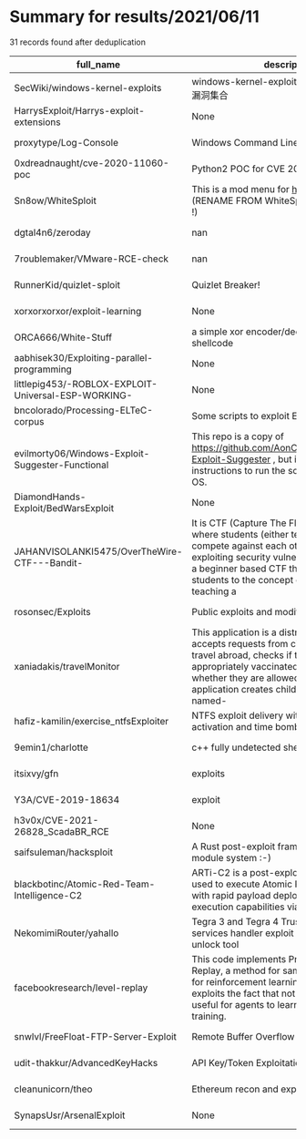 
# Summary for results/2021/06/11
    
31 records found after deduplication

| full_name | description | html_url | matched_list | matched_count | pushed_at | size | stargazers_count | language | forks_count |
|-----------------------------------------------------|------------------------------------------------------------------------------------------------------------------------------------------------------------------------------------------------------------------------------------------------------------------|------------------------------------------------------------------------|-----------------------|-----------------|---------------------------|--------|--------------------|------------------|---------------|
| SecWiki/windows-kernel-exploits | windows-kernel-exploits Windows平台提权漏洞集合 | https://github.com/SecWiki/windows-kernel-exploits | ['exploit'] | 1 | 2021-06-11 23:29:15+00:00 | 244415 | 5647 | C | 2454 |
| HarrysExploit/Harrys-exploit-extensions | None | https://github.com/HarrysExploit/Harrys-exploit-extensions | ['exploit'] | 1 | 2021-06-11 02:27:15+00:00 | 5 | 0 | Batchfile | 0 |
| proxytype/Log-Console | Windows Command Line Log Injection | https://github.com/proxytype/Log-Console | ['command injection'] | 1 | 2021-06-11 19:42:51+00:00 | 30 | 0 | C++ | 0 |
| 0xdreadnaught/cve-2020-11060-poc | Python2 POC for CVE 2020-11060 | https://github.com/0xdreadnaught/cve-2020-11060-poc | ['cve poc', 'cve-2'] | 2 | 2021-06-11 15:13:55+00:00 | 8 | 1 | Python | 0 |
| Sn8ow/WhiteSploit | This is a mod menu for https://krunker.io/ (RENAME FROM WhiteSploit to Sigma Sploit !) | https://github.com/Sn8ow/WhiteSploit | ['sploit'] | 1 | 2021-06-11 17:23:45+00:00 | 116 | 2 | | 1 |
| dgtal4n6/zeroday | nan | https://github.com/dgtal4n6/zeroday | ['zeroday'] | 1 | 2021-06-11 10:23:05+00:00 | 82 | 0 | nan | 0 |
| 7roublemaker/VMware-RCE-check | nan | https://github.com/7roublemaker/VMware-RCE-check | ['rce'] | 1 | 2021-06-11 08:23:39+00:00 | 3 | 0 | Python | 0 |
| RunnerKid/quizlet-sploit | Quizlet Breaker! | https://github.com/RunnerKid/quizlet-sploit | ['sploit'] | 1 | 2021-06-11 08:38:48+00:00 | 25 | 0 | JavaScript | 0 |
| xorxorxorxor/exploit-learning | None | https://github.com/xorxorxorxor/exploit-learning | ['exploit'] | 1 | 2021-06-11 08:01:57+00:00 | 4 | 0 | HTML | 0 |
| ORCA666/White-Stuff | a simple xor encoder/decoder for your shellcode | https://github.com/ORCA666/White-Stuff | ['shellcode'] | 1 | 2021-06-11 06:58:15+00:00 | 9 | 11 | C | 3 |
| aabhisek30/Exploiting-parallel-programming | None | https://github.com/aabhisek30/Exploiting-parallel-programming | ['exploit'] | 1 | 2021-06-11 03:45:24+00:00 | 13 | 1 | Jupyter Notebook | 0 |
| littlepig453/-ROBLOX-EXPLOIT-Universal-ESP-WORKING- | None | https://github.com/littlepig453/-ROBLOX-EXPLOIT-Universal-ESP-WORKING- | ['exploit'] | 1 | 2021-06-11 00:35:22+00:00 | 1 | 0 | Lua | 0 |
| bncolorado/Processing-ELTeC-corpus | Some scripts to exploit ELTeC corpus | https://github.com/bncolorado/Processing-ELTeC-corpus | ['exploit'] | 1 | 2021-06-11 10:20:13+00:00 | 3320 | 0 | Jupyter Notebook | 0 |
| evilmorty06/Windows-Exploit-Suggester-Functional | This repo is a copy of https://github.com/AonCyberLabs/Windows-Exploit-Suggester , but i include some instructions to run the script in parrot 2020 OS. | https://github.com/evilmorty06/Windows-Exploit-Suggester-Functional | ['exploit'] | 1 | 2021-06-11 01:19:45+00:00 | 28 | 0 | Python | 0 |
| DiamondHands-Exploit/BedWarsExploit | None | https://github.com/DiamondHands-Exploit/BedWarsExploit | ['exploit'] | 1 | 2021-06-11 01:23:58+00:00 | 948 | 0 | Lua | 1 |
| JAHANVISOLANKI5475/OverTheWire-CTF---Bandit- | It is CTF (Capture The Flag) based wargame where students (either teams or solo), compete against each other for points by exploiting security vulnerabilities. The NCL is a beginner based CTF that introduces students to the concept of CTF, while teaching a | https://github.com/JAHANVISOLANKI5475/OverTheWire-CTF---Bandit- | ['exploit'] | 1 | 2021-06-11 17:20:04+00:00 | 13 | 0 | | 0 |
| rosonsec/Exploits | Public exploits and modifications | https://github.com/rosonsec/Exploits | ['exploit'] | 1 | 2021-06-11 08:46:57+00:00 | 10036 | 0 | Python | 1 |
| xaniadakis/travelMonitor | This application is a distributed tool that accepts requests from citizens who want to travel abroad, checks if they have been appropriately vaccinated and decides whether they are allowed to travel. The application creates child processes, exploits named- | https://github.com/xaniadakis/travelMonitor | ['exploit'] | 1 | 2021-06-11 07:11:43+00:00 | 64 | 0 | C | 0 |
| hafiz-kamilin/exercise_ntfsExploiter | NTFS exploit delivery with randomized activation and time bomb. | https://github.com/hafiz-kamilin/exercise_ntfsExploiter | ['exploit'] | 1 | 2021-06-11 05:35:51+00:00 | 77 | 0 | Python | 0 |
| 9emin1/charlotte | c++ fully undetected shellcode launcher ;) | https://github.com/9emin1/charlotte | ['shellcode'] | 1 | 2021-06-11 04:44:18+00:00 | 5159 | 675 | Python | 150 |
| itsixvy/gfn | exploits | https://github.com/itsixvy/gfn | ['exploit'] | 1 | 2021-06-11 05:11:29+00:00 | 40953 | 0 | Batchfile | 0 |
| Y3A/CVE-2019-18634 | exploit | https://github.com/Y3A/CVE-2019-18634 | ['cve-2', 'exploit'] | 2 | 2021-06-11 07:30:20+00:00 | 3 | 0 | Python | 1 |
| h3v0x/CVE-2021-26828_ScadaBR_RCE | None | https://github.com/h3v0x/CVE-2021-26828_ScadaBR_RCE | ['cve-2', 'rce'] | 2 | 2021-06-11 03:53:22+00:00 | 122 | 3 | Python | 0 |
| saifsuleman/hacksploit | A Rust post-exploit framework with a built-in module system :-) | https://github.com/saifsuleman/hacksploit | ['exploit'] | 1 | 2021-06-11 15:35:59+00:00 | 65 | 0 | Python | 0 |
| blackbotinc/Atomic-Red-Team-Intelligence-C2 | ARTi-C2 is a post-exploitation framework used to execute Atomic Red Team test cases with rapid payload deployment and execution capabilities via .NET's DLR. | https://github.com/blackbotinc/Atomic-Red-Team-Intelligence-C2 | ['exploit'] | 1 | 2021-06-11 18:22:50+00:00 | 16602 | 120 | Python | 14 |
| NekomimiRouter/yahallo | Tegra 3 and Tegra 4 TrustZone UEFI variable services handler exploit and Secure Boot unlock tool | https://github.com/NekomimiRouter/yahallo | ['exploit'] | 1 | 2021-06-11 16:22:55+00:00 | 60 | 62 | C | 5 |
| facebookresearch/level-replay | This code implements Prioritized Level Replay, a method for sampling training levels for reinforcement learning agents that exploits the fact that not all levels are equally useful for agents to learn from during training. | https://github.com/facebookresearch/level-replay | ['exploit'] | 1 | 2021-06-11 01:47:58+00:00 | 1168 | 39 | Python | 6 |
| snwlvl/FreeFloat-FTP-Server-Exploit | Remote Buffer Overflow | https://github.com/snwlvl/FreeFloat-FTP-Server-Exploit | ['exploit'] | 1 | 2021-06-11 19:37:59+00:00 | 8 | 1 | Python | 0 |
| udit-thakkur/AdvancedKeyHacks | API Key/Token Exploitation Made easy. | https://github.com/udit-thakkur/AdvancedKeyHacks | ['exploit'] | 1 | 2021-06-11 21:01:23+00:00 | 44 | 50 | Shell | 21 |
| cleanunicorn/theo | Ethereum recon and exploitation tool. | https://github.com/cleanunicorn/theo | ['exploit'] | 1 | 2021-06-11 17:51:42+00:00 | 31103 | 162 | Python | 57 |
| SynapsUsr/ArsenalExploit | None | https://github.com/SynapsUsr/ArsenalExploit | ['exploit'] | 1 | 2021-06-11 21:52:28+00:00 | 3 | 0 | | 0 |
